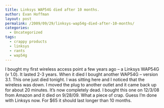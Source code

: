 ```yaml
---
title: Linksys WAP54G died after 10 months.
author: Evan Hoffman
layout: post
permalink: /2009/09/29/linksys-wap54g-died-after-10-months/
categories:
  - Uncategorized
tags:
  - crappy products
  - linksys
  - rants
  - wap54g
---
```

I bought my first wireless access point a few years ago &#8211; a Linksys WAP54G (v 1.0). It lasted 2-3 years. When it died I bought another WAP54G &#8211; version 3.1. This one just died tonight. I was sitting here and I noticed that the wireless was down. I moved the plug to another outlet and it came back up for about 20 minutes. It&#8217;s now completely dead. I bought this one on 12/3/08 from Amazon and it died on 9/28/09. What a piece of crap. Guess I&#8217;m done with Linksys now. For $65 it should last longer than 10 months.